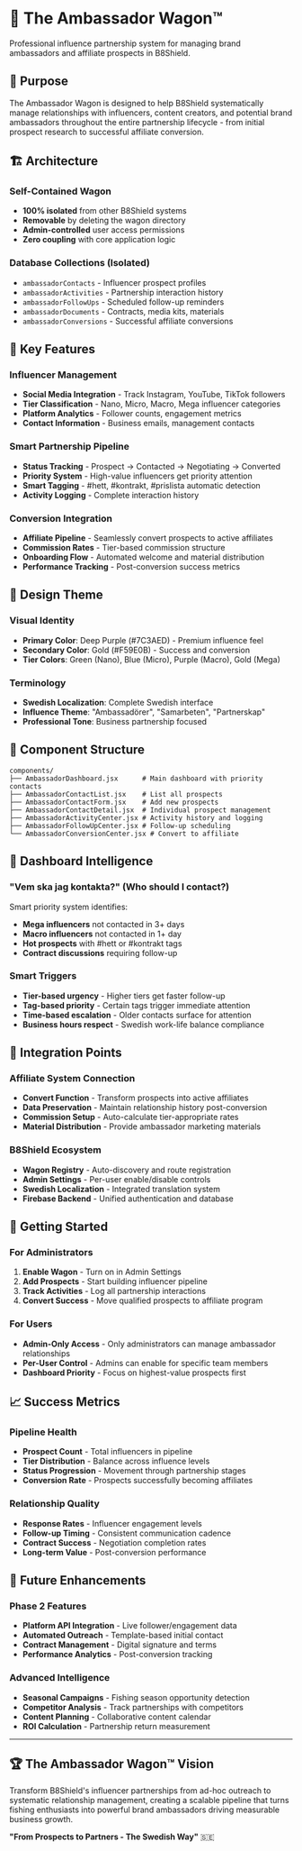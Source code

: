 # 🚂 The Ambassador Wagon™

Professional influence partnership system for managing brand ambassadors and affiliate prospects in B8Shield.

## 🎯 Purpose

The Ambassador Wagon is designed to help B8Shield systematically manage relationships with influencers, content creators, and potential brand ambassadors throughout the entire partnership lifecycle - from initial prospect research to successful affiliate conversion.

## 🏗️ Architecture

### Self-Contained Wagon
- **100% isolated** from other B8Shield systems
- **Removable** by deleting the wagon directory
- **Admin-controlled** user access permissions
- **Zero coupling** with core application logic

### Database Collections (Isolated)
- `ambassadorContacts` - Influencer prospect profiles
- `ambassadorActivities` - Partnership interaction history  
- `ambassadorFollowUps` - Scheduled follow-up reminders
- `ambassadorDocuments` - Contracts, media kits, materials
- `ambassadorConversions` - Successful affiliate conversions

## 📱 Key Features

### Influencer Management
- **Social Media Integration** - Track Instagram, YouTube, TikTok followers
- **Tier Classification** - Nano, Micro, Macro, Mega influencer categories
- **Platform Analytics** - Follower counts, engagement metrics
- **Contact Information** - Business emails, management contacts

### Smart Partnership Pipeline
- **Status Tracking** - Prospect → Contacted → Negotiating → Converted
- **Priority System** - High-value influencers get priority attention
- **Smart Tagging** - #hett, #kontrakt, #prislista automatic detection
- **Activity Logging** - Complete interaction history

### Conversion Integration
- **Affiliate Pipeline** - Seamlessly convert prospects to active affiliates
- **Commission Rates** - Tier-based commission structure
- **Onboarding Flow** - Automated welcome and material distribution
- **Performance Tracking** - Post-conversion success metrics

## 🎨 Design Theme

### Visual Identity
- **Primary Color**: Deep Purple (#7C3AED) - Premium influence feel
- **Secondary Color**: Gold (#F59E0B) - Success and conversion
- **Tier Colors**: Green (Nano), Blue (Micro), Purple (Macro), Gold (Mega)

### Terminology
- **Swedish Localization**: Complete Swedish interface
- **Influence Theme**: "Ambassadörer", "Samarbeten", "Partnerskap"
- **Professional Tone**: Business partnership focused

## 🔧 Component Structure

```
components/
├── AmbassadorDashboard.jsx      # Main dashboard with priority contacts
├── AmbassadorContactList.jsx    # List all prospects
├── AmbassadorContactForm.jsx    # Add new prospects
├── AmbassadorContactDetail.jsx  # Individual prospect management
├── AmbassadorActivityCenter.jsx # Activity history and logging
├── AmbassadorFollowUpCenter.jsx # Follow-up scheduling
└── AmbassadorConversionCenter.jsx # Convert to affiliate
```

## 🎯 Dashboard Intelligence

### "Vem ska jag kontakta?" (Who should I contact?)
Smart priority system identifies:
- **Mega influencers** not contacted in 3+ days
- **Macro influencers** not contacted in 1+ day  
- **Hot prospects** with #hett or #kontrakt tags
- **Contract discussions** requiring follow-up

### Smart Triggers
- **Tier-based urgency** - Higher tiers get faster follow-up
- **Tag-based priority** - Certain tags trigger immediate attention
- **Time-based escalation** - Older contacts surface for attention
- **Business hours respect** - Swedish work-life balance compliance

## 🔄 Integration Points

### Affiliate System Connection
- **Convert Function** - Transform prospects into active affiliates
- **Data Preservation** - Maintain relationship history post-conversion
- **Commission Setup** - Auto-calculate tier-appropriate rates
- **Material Distribution** - Provide ambassador marketing materials

### B8Shield Ecosystem
- **Wagon Registry** - Auto-discovery and route registration
- **Admin Settings** - Per-user enable/disable controls
- **Swedish Localization** - Integrated translation system
- **Firebase Backend** - Unified authentication and database

## 🚀 Getting Started

### For Administrators
1. **Enable Wagon** - Turn on in Admin Settings
2. **Add Prospects** - Start building influencer pipeline
3. **Track Activities** - Log all partnership interactions
4. **Convert Success** - Move qualified prospects to affiliate program

### For Users
- **Admin-Only Access** - Only administrators can manage ambassador relationships
- **Per-User Control** - Admins can enable for specific team members
- **Dashboard Priority** - Focus on highest-value prospects first

## 📈 Success Metrics

### Pipeline Health
- **Prospect Count** - Total influencers in pipeline
- **Tier Distribution** - Balance across influence levels  
- **Status Progression** - Movement through partnership stages
- **Conversion Rate** - Prospects successfully becoming affiliates

### Relationship Quality
- **Response Rates** - Influencer engagement levels
- **Follow-up Timing** - Consistent communication cadence
- **Contract Success** - Negotiation completion rates
- **Long-term Value** - Post-conversion performance

## 🎯 Future Enhancements

### Phase 2 Features
- **Platform API Integration** - Live follower/engagement data
- **Automated Outreach** - Template-based initial contact
- **Contract Management** - Digital signature and terms
- **Performance Analytics** - Post-conversion tracking

### Advanced Intelligence
- **Seasonal Campaigns** - Fishing season opportunity detection
- **Competitor Analysis** - Track partnerships with competitors
- **Content Planning** - Collaborative content calendar
- **ROI Calculation** - Partnership return measurement

---

## 🏆 The Ambassador Wagon™ Vision

Transform B8Shield's influencer partnerships from ad-hoc outreach to systematic relationship management, creating a scalable pipeline that turns fishing enthusiasts into powerful brand ambassadors driving measurable business growth.

**"From Prospects to Partners - The Swedish Way"** 🇸🇪